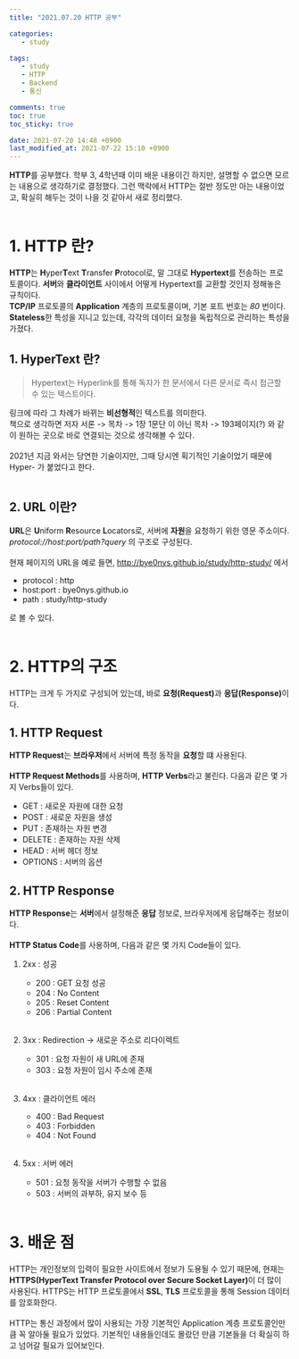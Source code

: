 ```yaml
---
title: "2021.07.20 HTTP 공부"

categories:
   - study

tags:
   - study
   - HTTP
   - Backend
   - 통신

comments: true
toc: true
toc_sticky: true

date: 2021-07-20 14:48 +0900
last_modified_at: 2021-07-22 15:10 +0900
---
```


<strong>HTTP</strong>를 공부했다. 학부 3, 4학년때 이미 배운 내용이긴 하지만, 설명할 수 없으면 모르는 내용으로 생각하기로 결정했다. 그런 맥락에서 HTTP는 절반 정도만 아는 내용이었고, 확실히 해두는 것이 나을 것 같아서 새로 정리했다.<br><br>

# 1. HTTP 란?
<strong>HTTP</strong>는 <strong>H</strong>yper<strong>T</strong>ext <strong>T</strong>ransfer <strong>P</strong>rotocol로, 말 그대로 <strong>Hypertext</strong>를 전송하는 프로토콜이다. <strong>서버</strong>와 <strong>클라이언트</strong> 사이에서 어떻게 Hypertext를 교환할 것인지 정해놓은 규칙이다.<br>
<strong>TCP/IP</strong> 프로토콜의 <strong>Application</strong> 계층의 프로토콜이며, 기본 포트 번호는 _80_ 번이다.<br>
<strong>Stateless</strong>한 특성을 지니고 있는데, 각각의 데이터 요청을 독립적으로 관리하는 특성을 가졌다.<br>

## 1. HyperText 란?
> Hypertext는 Hyperlink를 통해 독자가 한 문서에서 다른 문서로 즉시 접근할 수 있는 텍스트이다.<br>

링크에 따라 그 차례가 바뀌는 <strong>비선형적</strong>인 텍스트를 의미한다.<br>
책으로 생각하면 저자 서론 -> 목차 -> 1장 1문단 이 아닌 목차 -> 193페이지(?) 와 같이 원하는 곳으로 바로 연결되는 것으로 생각해볼 수 있다.<br><br>
2021년 지금 와서는 당연한 기술이지만, 그때 당시엔 획기적인 기술이었기 때문에 Hyper- 가 붙었다고 한다.<br/><br/>

## 2. URL 이란?
<strong>URL</strong>은 <strong>U</strong>niform <strong>R</strong>esource <strong>L</strong>ocators로, 서버에 <strong>자원</strong>을 요청하기 위한 영문 주소이다.<br>
_protocol://host:port/path?query_ 의 구조로 구성된다.<br><br>
현재 페이지의 URL을 예로 들면, http://bye0nys.github.io/study/http-study/ 에서<br>
- protocol : http
- host:port : bye0nys.github.io
- path : study/http-study

로 볼 수 있다.<br><br>

# 2. HTTP의 구조
HTTP는 크게 두 가지로 구성되어 있는데, 바로 <strong>요청(Request)</strong>과 <strong>응답(Response)</strong>이다.

## 1. HTTP Request
<strong>HTTP Request</strong>는 <strong>브라우저</strong>에서 서버에 특정 동작을 <strong>요청</strong>할 떄 사용된다.<br><br>
<strong>HTTP Request Methods</strong>를 사용하며, <strong>HTTP Verbs</strong>라고 불린다. 다음과 같은 몇 가지 Verbs들이 있다.
- GET : 새로운 자원에 대한 요청
- POST : 새로운 자원을 생성
- PUT : 존재하는 자원 변경
- DELETE : 존재하는 자원 삭제
- HEAD : 서버 헤더 정보
- OPTIONS : 서버의 옵션

## 2. HTTP Response
<strong>HTTP Response</strong>는 <strong>서버</strong>에서 설정해준 <strong>응답</strong> 정보로, 브라우저에게 응답해주는 정보이다.<br><br>
<strong>HTTP Status Code</strong>를 사용하며, 다음과 같은 몇 가지 Code들이 있다.
1. 2xx : 성공
   - 200 : GET 요청 성공
   - 204 : No Content
   - 205 : Reset Content
   - 206 : Partial Content
<br><br>

2. 3xx : Redirection -> 새로운 주소로 리다이렉트
   - 301 : 요청 자원이 새 URL에 존재
   - 303 : 요청 자원이 임시 주소에 존재
<br><br>

3. 4xx : 클라이언트 에러
   - 400 : Bad Request
   - 403 : Forbidden
   - 404 : Not Found
<br><br>

4. 5xx : 서버 에러
   - 501 : 요청 동작을 서버가 수행할 수 없음
   - 503 : 서버의 과부하, 유지 보수 등
<br><br>

# 3. 배운 점
HTTP는 개인정보의 입력이 필요한 사이트에서 정보가 도용될 수 있기 때문에, 현재는 <strong>HTTPS(HyperText Transfer Protocol over Secure Socket Layer)</strong>이 더 많이 사용된다. HTTPS는 HTTP 프로토콜에서 <strong>SSL</strong>, <strong>TLS</strong> 프로토콜을 통해 Session 데이터를 암호화한다.<br><br>
HTTP는 통신 과정에서 많이 사용되는 가장 기본적인 Application 계층 프로토콜인만큼 꼭 알아둘 필요가 있었다. 기본적인 내용들인데도 몰랐던 만큼 기본들을 더 확실히 하고 넘어갈 필요가 있어보인다.